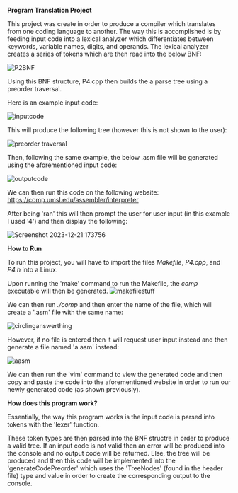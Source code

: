 <b> Program Translation Project </b> 

This project was create in order to produce a compiler which translates from one coding language to another. The way this is accomplished is by feeding
input code into a lexical analyzer which differentiates between keywords, variable names, digits, and operands. The lexical analyzer creates a series
of tokens which are then read into the below BNF:

![P2BNF](https://github.com/ThomasCholak/CodeCompilationProject/assets/63080803/4e4800d3-f245-44f1-a657-cbc8f1568d87)

Using this BNF structure, P4.cpp then builds the a parse tree using a preorder traversal.

Here is an example input code:

![inputcode](https://github.com/ThomasCholak/CodeCompilationProject/assets/63080803/67c9eede-d640-4720-b5f8-09b77e45ef83)

This will produce the following tree (however this is not shown to the user):

![preorder traversal](https://github.com/ThomasCholak/CodeCompilationProject/assets/63080803/ea10e056-9a1a-4252-b92e-783bce074c99)

Then, following the same example, the below .asm file will be generated using the aforementioned input code:

![outputcode](https://github.com/ThomasCholak/CodeCompilationProject/assets/63080803/5cf55024-9212-4758-bcf3-746b864733f9)

We can then run this code on the following website: https://comp.umsl.edu/assembler/interpreter

After being 'ran' this will then prompt the user for user input (in this example I used '4') and then display the following:

![Screenshot 2023-12-21 173756](https://github.com/ThomasCholak/CodeCompilationProject/assets/63080803/2d1443a3-b851-450c-8e57-1c271d9c77a9)

<b> How to Run </b>

To run this project, you will have to import the files <i>Makefile</i>, <i>P4.cpp</i>, and <i>P4.h</i> into a Linux.

Upon running the 'make' command to run the Makefile, the <i>comp</i> executable will then be generated.
![makefilestuff](https://github.com/ThomasCholak/CodeCompilationProject/assets/63080803/2c67539c-37a8-4200-8935-b450adffb926)

We can then run <i>./comp</i> and then enter the name of the file, which will create a '.asm' file with the same name:

![circlinganswerthing](https://github.com/ThomasCholak/CodeCompilationProject/assets/63080803/cd986a4d-dcfe-4e11-bef4-e2064a48fba6)

However, if no file is entered then it will request user input instead and then generate a file named 'a.asm' instead:

![aasm](https://github.com/ThomasCholak/CodeCompilationProject/assets/63080803/434dd586-e468-4f10-989d-82330f8a471e)

We can then run the 'vim' command to view the generated code and then copy and paste the code into the aforementioned website
in order to run our newly generated code (as shown previously).

<b> How does this program work?</b>

Essentially, the way this program works is the input code is parsed into tokens with the 'lexer' function.

These token types are then parsed into the BNF structre in order to produce a valid tree. If an input code is not valid
then an error will be produced into the console and no output code will be returned. Else, the tree will be produced
and then this code will be implemented into the 'generateCodePreorder' which uses the 'TreeNodes' (found in the header file)
type and value in order to create the corresponding output to the console.
